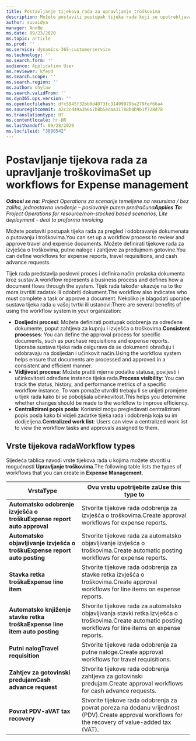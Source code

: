 ```yaml
---
title: Postavljanje tijekova rada za upravljanje troškovima
description: Možete postaviti postupak tijeka rada koji se upotrebljava za pregled i odobravanje dokumenata o putovanju i troškovima.
author: suvaidya
manager: AnnBe
ms.date: 09/23/2020
ms.topic: article
ms.prod: ''
ms.service: dynamics-365-customerservice
ms.technology: ''
ms.search.form: ''
audience: Application User
ms.reviewer: kfend
ms.search.scope: ''
ms.search.region: ''
ms.author: shylaw
ms.search.validFrom: ''
ms.dyn365.ops.version: ''
ms.openlocfilehash: dfc5945f32bb8d4073fc31499979ba279fef66a4
ms.sourcegitcommit: a2c3cd49a3b667b8b5edaa31788b4b9b1f728d78
ms.translationtype: HT
ms.contentlocale: hr-HR
ms.lasthandoff: 09/28/2020
ms.locfileid: "3896542"
---
```

# <a name="set-up-workflows-for-expense-management"></a><span data-ttu-id="4faca-103">Postavljanje tijekova rada za upravljanje troškovima</span><span class="sxs-lookup"><span data-stu-id="4faca-103">Set up workflows for Expense management</span></span>

<span data-ttu-id="4faca-104">_**Odnosi se na:** Project Operations za scenarije temeljene na resursima / bez zaliha, jednostavno uvođenje – poslovanje putem predračuna_</span><span class="sxs-lookup"><span data-stu-id="4faca-104">_**Applies To:** Project Operations for resource/non-stocked based scenarios, Lite deployment - deal to proforma invoicing_</span></span>

<span data-ttu-id="4faca-105">Možete postaviti postupak tijeka rada za pregled i odobravanje dokumenata o putovanju i troškovima.</span><span class="sxs-lookup"><span data-stu-id="4faca-105">You can set up a workflow process to review and approve travel and expense documents.</span></span> <span data-ttu-id="4faca-106">Možete definirati tijekove rada za izvješća o troškovima, putne naloge i zahtjeve za predujmom gotovine.</span><span class="sxs-lookup"><span data-stu-id="4faca-106">You can define workflows for expense reports, travel requisitions, and cash advance requests.</span></span>

<span data-ttu-id="4faca-107">Tijek rada predstavlja poslovni proces i definira način prolaska dokumenta kroz sustav.</span><span class="sxs-lookup"><span data-stu-id="4faca-107">A workflow represents a business process and defines how a document flows through the system.</span></span> <span data-ttu-id="4faca-108">Tijek rada također ukazuje na to tko mora izvršiti zadatak ili odobriti dokument.</span><span class="sxs-lookup"><span data-stu-id="4faca-108">The workflow also indicates who must complete a task or approve a document.</span></span> <span data-ttu-id="4faca-109">Nekoliko je blagodati uporabe sustava tijeka rada u vašoj tvrtki ili ustanovi:</span><span class="sxs-lookup"><span data-stu-id="4faca-109">There are several benefits of using the workflow system in your organization:</span></span>

- <span data-ttu-id="4faca-110">**Dosljedni procesi**: Možete definirati postupak odobrenja za određene dokumente, poput zahtjeva za kupnju i izvješća o troškovima.</span><span class="sxs-lookup"><span data-stu-id="4faca-110">**Consistent processes**: You can define the approval process for specific documents, such as purchase requisitions and expense reports.</span></span> <span data-ttu-id="4faca-111">Uporaba sustava tijeka rada osigurava da se dokumenti obrađuju i odobravaju na dosljedan i učinkovit način.</span><span class="sxs-lookup"><span data-stu-id="4faca-111">Using the workflow system helps ensure that documents are processed and approved in a consistent and efficient manner.</span></span>
- <span data-ttu-id="4faca-112">**Vidljivost procesa**: Možete pratiti mjerne podatke statusa, povijesti i učinkovitosti određene instance tijeka rada.</span><span class="sxs-lookup"><span data-stu-id="4faca-112">**Process visibility**: You can track the status, history, and performance metrics of a specific workflow instance.</span></span> <span data-ttu-id="4faca-113">To vam pomaže utvrditi trebaju li se unijeti promjene u tijek rada kako bi se poboljšala učinkovitost.</span><span class="sxs-lookup"><span data-stu-id="4faca-113">This helps you determine whether changes should be made to the workflow to improve efficiency.</span></span>
- <span data-ttu-id="4faca-114">**Centralizirani popis posla**: Korisnici mogu pregledavati centralizirani popis posla kako bi vidjeli zadatke tijeka rada i odobrenja koja su im dodijeljena.</span><span class="sxs-lookup"><span data-stu-id="4faca-114">**Centralized work list**: Users can view a centralized work list to view the workflow tasks and approvals assigned to them.</span></span> 

## <a name="workflow-types"></a><span data-ttu-id="4faca-115">Vrste tijekova rada</span><span class="sxs-lookup"><span data-stu-id="4faca-115">Workflow types</span></span>

<span data-ttu-id="4faca-116">Sljedeća tablica navodi vrste tijekova rada u kojima možete stvoriti u mogućnosti **Upravljanje troškovima**.</span><span class="sxs-lookup"><span data-stu-id="4faca-116">The following table lists the types of workflows that you can create in **Expense Management**.</span></span>


|              <span data-ttu-id="4faca-117"><strong>Vrsta</strong></span><span class="sxs-lookup"><span data-stu-id="4faca-117"><strong>Type</strong></span></span>              |                   <span data-ttu-id="4faca-118"><strong>Ovu vrstu upotrijebite za</strong></span><span class="sxs-lookup"><span data-stu-id="4faca-118"><strong>Use this type to</strong></span></span>                   |
|-------------------------------------------------|-----------------------------------------------------------------------|
|   <span data-ttu-id="4faca-119"><strong>Automatsko odobrenje izvješća o trošku</strong></span><span class="sxs-lookup"><span data-stu-id="4faca-119"><strong>Expense report auto approval</strong></span></span> |            <span data-ttu-id="4faca-120">Stvorite tijekove rada odobrenja za izvješća o troškovima.</span><span class="sxs-lookup"><span data-stu-id="4faca-120">Create approval workflows for expense reports.</span></span>             |
|  <span data-ttu-id="4faca-121"><strong>Automatsko objavljivanje izvješća o trošku</strong></span><span class="sxs-lookup"><span data-stu-id="4faca-121"><strong>Expense report auto posting</strong></span></span>   |        <span data-ttu-id="4faca-122">Stvorite tijekove rada za automatsko objavljivanje izvješća o troškovima.</span><span class="sxs-lookup"><span data-stu-id="4faca-122">Create automatic posting workflows for expense reports.</span></span>        |
|       <span data-ttu-id="4faca-123"><strong>Stavka retka troška</strong></span><span class="sxs-lookup"><span data-stu-id="4faca-123"><strong>Expense line item</strong></span></span>        |     <span data-ttu-id="4faca-124">Stvorite tijekove rada odobrenja za stavke retka izvješća o troškovima.</span><span class="sxs-lookup"><span data-stu-id="4faca-124">Create approval workflows for line items on expense reports.</span></span>      |
| <span data-ttu-id="4faca-125"><strong>Automatsko knjiženje stavke retka troška</strong></span><span class="sxs-lookup"><span data-stu-id="4faca-125"><strong>Expense line item auto posting</strong></span></span> | <span data-ttu-id="4faca-126">Stvorite tijekove rada za automatsko objavljivanja stavki retka izvješća o troškovima.</span><span class="sxs-lookup"><span data-stu-id="4faca-126">Create automatic posting workflows for line items on expense reports.</span></span> |
|       <span data-ttu-id="4faca-127"><strong>Putni nalog</strong></span><span class="sxs-lookup"><span data-stu-id="4faca-127"><strong>Travel requisition</strong></span></span>       |          <span data-ttu-id="4faca-128">Stvorite tijekove rada odobrenja za putne naloge.</span><span class="sxs-lookup"><span data-stu-id="4faca-128">Create approval workflows for travel requisitions.</span></span>           |
|      <span data-ttu-id="4faca-129"><strong>Zahtjev za gotovinski predujam</strong></span><span class="sxs-lookup"><span data-stu-id="4faca-129"><strong>Cash advance request</strong></span></span>      |         <span data-ttu-id="4faca-130">Stvorite tijekove rada odobrenja zahtjeva za gotovinski predujam.</span><span class="sxs-lookup"><span data-stu-id="4faca-130">Create approval workflows for cash advance requests.</span></span>          |
|        <span data-ttu-id="4faca-131"><strong>Povrat PDV-a</strong></span><span class="sxs-lookup"><span data-stu-id="4faca-131"><strong>VAT tax recovery</strong></span></span>        | <span data-ttu-id="4faca-132">Stvorite tijekove rada odobrenja za povrat poreza na dodanu vrijednost (PDV).</span><span class="sxs-lookup"><span data-stu-id="4faca-132">Create approval workflows for the recovery of value-added tax (VAT).</span></span>  |
